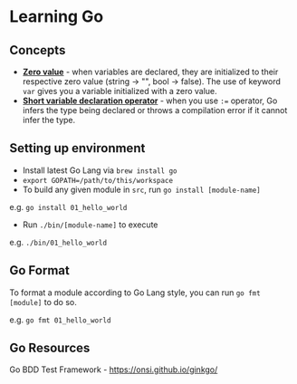 # Learning Go

## Concepts

- [**Zero value**](https://go.dev/tour/basics/12) - when variables are declared, they are initialized to their respective zero value (string -> "", bool -> false). The use of keyword `var` gives you a variable initialized with a zero value.
- [**Short variable declaration operator**](https://go.dev/tour/basics/10) - when you use `:=` operator, Go infers the type being declared or throws a compilation error if it cannot infer the type.

## Setting up environment

-  Install latest Go Lang via `brew install go`
- `export GOPATH=/path/to/this/workspace`
- To build any given module in `src`, run `go install [module-name]`

e.g. `go install 01_hello_world`

- Run `./bin/[module-name]` to execute

e.g. `./bin/01_hello_world`

## Go Format

To format a module according to Go Lang style, you can run
`go fmt [module]` to do so.

e.g. `go fmt 01_hello_world`

## Go Resources

Go BDD Test Framework - https://onsi.github.io/ginkgo/
